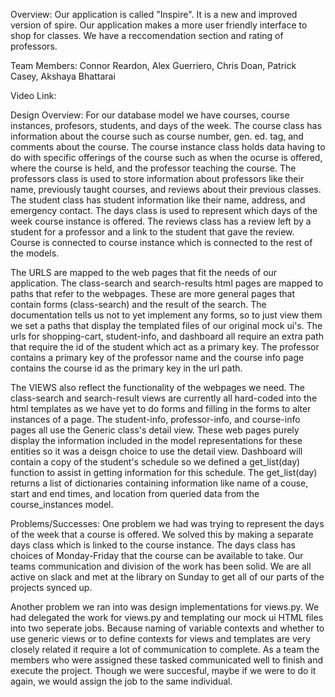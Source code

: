 Overview: Our application is called "Inspire". It is a new and improved version of spire. Our application makes a more user
friendly interface to shop for classes. We have a reccomendation section and rating of professors.

Team Members: Connor Reardon, Alex Guerriero, Chris Doan, Patrick Casey, Akshaya Bhattarai

Video Link:

Design Overview: For our database model we have courses, course instances, profesors, students, and days of the week.
The course class has information about the course such as course number, gen. ed. tag, and comments about the course.
The course instance class holds data having to do with specific offerings of the course such as when the ocurse is offered,
where the course is held, and the professor teaching the course. The professors class is used to store information about
professors like their name, previously taught courses, and reviews about their previous classes. The student class has
student information like their name, address, and emergency contact. The days class is used to represent which days of the week
course instance is offered. The reviews class has a review left by a student for a professor and a link to the student that gave the review. Course is connected to course instance which is connected to the rest of the models.

The URLS are mapped to the web pages that fit the needs of our application. The class-search and search-results html pages are mapped to paths that refer to the webpages. These are more general pages that contain forms (class-search) and the result of the search. The documentation tells us not to yet implement any forms, so to just view them we set a paths that display the templated files of our original mock ui's. The urls for shopping-cart, student-info, and dashboard all require an extra path that require the id of the student which act as a primary key. The professor contains a primary key of the professor name and the course info page contains the course id as the primary key in the url path. 

The VIEWS also reflect the functionality of the webpages we need. The class-search and search-result views are currently all hard-coded into the html templates as we have yet to do forms and filling in the forms to alter instances of a page. The student-info, professor-info, and course-info pages all use the Generic class's detail view. These web pages purely display the information included in the model representations for these entities so it was a deisgn choice to use the detail view. Dashboard will contain a copy of the student's schedule so we defined a get_list(day) function to assist in getting information for this schedule. The get_list(day) returns a list of dictionaries containing information like name of a couse, start and end times, and location from queried data from the course_instances model.

Problems/Successes: One problem we had was trying to represent the days of the week that a course is offered. We solved this by
making a separate days class which is linked to the course instance. The days class has choices of Monday-Friday that the course
can be available to take. Our teams communication and division of the work has been solid. We are all active on slack and met at the library on Sunday to get all of our parts of the projects synced up.

Another problem we ran into was design implementations for views.py. We had delegated the work for views.py and templating our mock ui HTML files into two seperate jobs. Because naming of variable contexts and whether to use generic views or to define contexts for views and templates are very closely related it require a lot of communication to complete. As a team the members who were assigned these tasked communicated well to finish and execute the project. Though we were succesful, maybe if we were to do it again, we would assign the job to the same individual.
